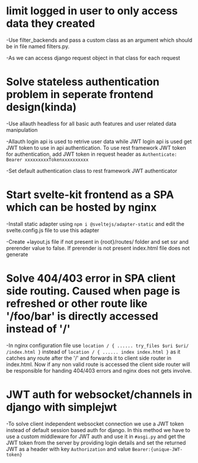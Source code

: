 # limit logged in user to only access data they created

  -Use filter_backends and pass a custom class as an argument which should be in file named filters.py.
  
  -As we can access django request object in that class for each request
  
# Solve stateless authentication problem in seperate frontend design(kinda)

  -Use allauth headless for all basic auth features and user related data manipulation
  
  -Allauth login api is used to retrive user data while JWT login api is used get JWT token to use in api authentication. To use rest framework JWT token for authentication, add JWT token in request header as `Authenticate: Bearer xxxxxxxxxTokenxxxxxxxxxx`
  
  -Set default authentication class to rest framework JWT authenticator

# Start svelte-kit frontend as a SPA which can be hosted by nginx  

  -Install static adapter using `npm i @sveltejs/adapter-static` and edit the svelte.config.js file to use this adapter

  -Create +layout.js file if not present in {root}/routes/ folder and set ssr and prerender value to false. If prerender is not present index.html file does not generate

# Solve 404/403 error in SPA client side routing. Caused when page is refreshed or other route like '/foo/bar' is directly accessed instead of '/'

  -In nginx configuration file use `location / { ...... try_files $uri $uri/ /index.html }` instead of `location / { ...... index index.html }` as it catches any route after the '/' and forwards it to client side router in index.html. Now if any non valid route is accessed the client side router will be responsible for handing 404/403 errors and nginx does not gets involve.

# JWT auth for websocket/channels in django with simplejwt
  -To solve client independent websocket connection we use a JWT token instead of default session based auth for django. In this method we have to use a custom middleware for JWT auth and use it in `#asgi.py` and get the JWT token from the server by providing login details and set the returned JWT as a header with key `Authorization` and value `Bearer:{unique-JWT-token}`

